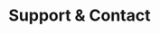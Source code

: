 <!-- Space: TerraformAwsOpenvpn -->
<!-- Parent: Project -->
<!-- Title: Support -->

<!-- Label: Support and Contact -->
<!-- Include: docs/disclaimer.md -->
<!-- Include: ac:toc -->

# Support & Contact
